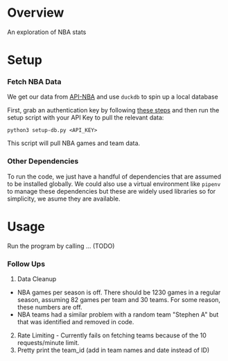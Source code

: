 # Overview
An exploration of NBA stats


# Setup
### Fetch NBA Data
We get our data from [API-NBA](https://api-sports.io/documentation/nba/v2) and use `duckdb` to spin up a local database

First, grab an authentication key by following [these steps](https://api-sports.io/documentation/nba/v2#section/Authentication) and 
then run the setup script with your API Key to pull the relevant data:
```
python3 setup-db.py <API_KEY>
```
This script will pull NBA games and team data.


### Other Dependencies
To run the code, we just have a handful of dependencies that are assumed to be installed globally. We could also use a virtual environment like `pipenv` to manage these dependencies but these are widely used libraries so for simplicity, we asume they are available.


# Usage
Run the program by calling ... (TODO)

### Follow Ups
1. Data Cleanup
 - NBA games per season is off. There should be 1230 games in a regular season, assuming 82 games per team and 30 teams. For some reason, these numbers are off.
 - NBA teams had a similar problem with a random team "Stephen A" but that was identified and removed in code.
2. Rate Limiting - Currently fails on fetching teams because of the 10 requests/minute limit.
3. Pretty print the team_id (add in team names and date instead of ID)
